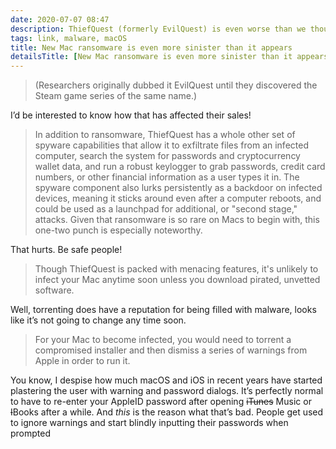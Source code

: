```yaml
---
date: 2020-07-07 08:47
description: ThiefQuest (formerly EvilQuest) is even worse than we thought, it doesn’t only encrypt your crap, it seems passwords and CC data too!
tags: link, malware, macOS
title: New Mac ransomware is even more sinister than it appears
detailsTitle: [New Mac ransomware is even more sinister than it appears](https://arstechnica.com/information-technology/2020/07/new-mac-ransomware-is-even-more-sinister-than-it-appears/)
---
```


> (Researchers originally dubbed it EvilQuest until they discovered the Steam game series of the same name.)

I’d be interested to know how that has affected their sales!

> In addition to ransomware, ThiefQuest has a whole other set of spyware capabilities that allow it to exfiltrate files from an infected computer, search the system for passwords and cryptocurrency wallet data, and run a robust keylogger to grab passwords, credit card numbers, or other financial information as a user types it in. The spyware component also lurks persistently as a backdoor on infected devices, meaning it sticks around even after a computer reboots, and could be used as a launchpad for additional, or "second stage," attacks. Given that ransomware is so rare on Macs to begin with, this one-two punch is especially noteworthy.

That hurts. Be safe people!

> Though ThiefQuest is packed with menacing features, it's unlikely to infect your Mac anytime soon unless you download pirated, unvetted software.

Well, torrenting does have a reputation for being filled with malware, looks like it’s not going to change any time soon.

> For your Mac to become infected, you would need to torrent a compromised installer and then dismiss a series of warnings from Apple in order to run it.

You know, I despise how much macOS and iOS in recent years have started plastering the user with warning and password dialogs. It’s perfectly normal to have to re-enter your AppleID password after opening ~~iTunes~~ Music or ~~I~~Books after a while. And *this* is the reason what that’s bad. People get used to ignore warnings and start blindly inputting their passwords when prompted